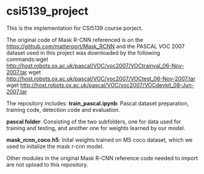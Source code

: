 # csi5139_project
  
  This is the implementation for CSI5139 course porject.  
  
  The original code of Mask R-CNN referenced is on the https://github.com/matterport/Mask_RCNN and the PASCAL VOC 2007 dataset used in this project was downloaded by the following commands:wget http://host.robots.ox.ac.uk/pascal/VOC/voc2007/VOCtrainval_06-Nov-2007.tar
wget http://host.robots.ox.ac.uk/pascal/VOC/voc2007/VOCtest_06-Nov-2007.tar
wget http://host.robots.ox.ac.uk/pascal/VOC/voc2007/VOCdevkit_08-Jun-2007.tar
  
The repository includes:
**train_pascal.ipynb**: Pascal dataset preparation, training code, detection code and evaluation.
  
**pascal folder**: Consisting of the two subfolders, one for data used for training and testing, and another one for weights learned by our model. 
  
**mask_rcnn_coco.h5**: Inital weights trained on MS coco dataset, which we used to initalize the mask r-cnn model.  
  
Other modules in the original Mask R-CNN reference code needed to import are not upload to this repository. 
